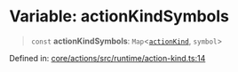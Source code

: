 # Variable: actionKindSymbols

> `const` **actionKindSymbols**: `Map`\<[`actionKind`](../enumerations/actionKind.md), `symbol`\>

Defined in: [core/actions/src/runtime/action-kind.ts:14](https://github.com/LaWebcapsule/orbits/blob/66ea15e0068e5833cb03c092623a7262269820a0/core/actions/src/runtime/action-kind.ts#L14)
